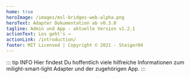```yaml
---
home: true
heroImage: /images/msl-bridges-web-alpha.png
heroText: Adapter Dokumentation ab v0.3.0
tagline: Admin und App - aktuelle Version v1.2.1
actionText: Los geht's →
actionLink: /introduction/
footer: MIT Licensed | Copyright © 2021 - Steiger04
---
```

::: tip INFO
Hier findest Du hoffentlich viele hilfreiche Informationen zum milight-smart-light Adapter und der zugehörigen
App.
:::


